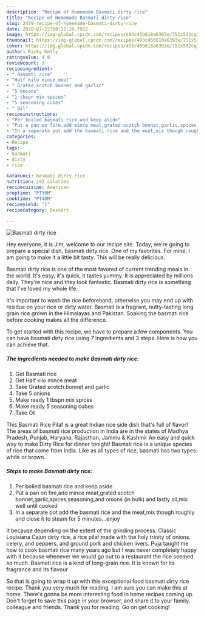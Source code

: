 ```yaml
---
description: "Recipe of Homemade Basmati dirty rice"
title: "Recipe of Homemade Basmati dirty rice"
slug: 2429-recipe-of-homemade-basmati-dirty-rice
date: 2020-07-22T00:35:28.791Z
image: https://img-global.cpcdn.com/recipes/493c45b618a6393e/751x532cq70/basmati-dirty-rice-recipe-main-photo.jpg
thumbnail: https://img-global.cpcdn.com/recipes/493c45b618a6393e/751x532cq70/basmati-dirty-rice-recipe-main-photo.jpg
cover: https://img-global.cpcdn.com/recipes/493c45b618a6393e/751x532cq70/basmati-dirty-rice-recipe-main-photo.jpg
author: Ricky Kelly
ratingvalue: 4.8
reviewcount: 9
recipeingredient:
- " Basmati rice"
- "Half kilo mince meat"
- " Grated scotch bonnet and garlic"
- "5 onions"
- "1 tbspn mix spices"
- "5 seasoning cubes"
- " Oil"
recipeinstructions:
- "Per boiled basmati rice and keep aside"
- "Put a pan on fire,add mince meat,grated scotch bonnet,garlic,spices,seasoning,and onions (in bulk) and lastly oil,mix well until cooked"
- "In a separate pot add the basmati rice and the meat,mix though roughly and close it to steam for 5 minutes...enjoy"
categories:
- Recipe
tags:
- basmati
- dirty
- rice

katakunci: basmati dirty rice 
nutrition: 192 calories
recipecuisine: American
preptime: "PT39M"
cooktime: "PT48M"
recipeyield: "1"
recipecategory: Dessert

---
```



![Basmati dirty rice](https://img-global.cpcdn.com/recipes/493c45b618a6393e/751x532cq70/basmati-dirty-rice-recipe-main-photo.jpg)

Hey everyone, it is Jim, welcome to our recipe site. Today, we're going to prepare a special dish, basmati dirty rice. One of my favorites. For mine, I am going to make it a little bit tasty. This will be really delicious.

Basmati dirty rice is one of the most favored of current trending meals in the world. It's easy, it's quick, it tastes yummy. It is appreciated by millions daily. They're nice and they look fantastic. Basmati dirty rice is something that I've loved my whole life.

It&#39;s important to wash the rice beforehand, otherwise you may end up with residue on your rice or dirty water. Basmati is a fragrant, nutty-tasting long grain rice grown in the Himalayas and Pakistan. Soaking the basmati rice before cooking makes all the difference.


To get started with this recipe, we have to prepare a few components. You can have basmati dirty rice using 7 ingredients and 3 steps. Here is how you can achieve that.

<!--inarticleads1-->

##### The ingredients needed to make Basmati dirty rice:

1. Get  Basmati rice
1. Get Half kilo mince meat
1. Take  Grated scotch bonnet and garlic
1. Take 5 onions
1. Make ready 1 tbspn mix spices
1. Make ready 5 seasoning cubes
1. Take  Oil


This Basmati Rice Pilaf is a great Indian rice side dish that&#39;s full of flavor! The areas of basmati rice production in India are in the states of Madhya Pradesh, Punjab, Haryana, Rajasthan, Jammu &amp; Kashmir An easy and quick way to make Dirty Rice for dinner tonight! Basmati rice is a unique species of rice that come from India. Like as all types of rice, basmati has two types: white or brown. 

<!--inarticleads2-->

##### Steps to make Basmati dirty rice:

1. Per boiled basmati rice and keep aside
1. Put a pan on fire,add mince meat,grated scotch bonnet,garlic,spices,seasoning,and onions (in bulk) and lastly oil,mix well until cooked
1. In a separate pot add the basmati rice and the meat,mix though roughly and close it to steam for 5 minutes...enjoy


It because depending on the extent of the grinding process. Classic Louisiana Cajun dirty rice, a rice pilaf made with the holy trinity of onions, celery, and peppers, and ground pork and chicken livers. Puja taught me how to cook basmati rice many years ago but I was never completely happy with it because whenever we would go out to a restaurant the rice seemed so much. Basmati rice is a kind of long-grain rice. It is known for its fragrance and its flavour. 

So that is going to wrap it up with this exceptional food basmati dirty rice recipe. Thank you very much for reading. I am sure you can make this at home. There's gonna be more interesting food in home recipes coming up. Don't forget to save this page in your browser, and share it to your family, colleague and friends. Thank you for reading. Go on get cooking!
